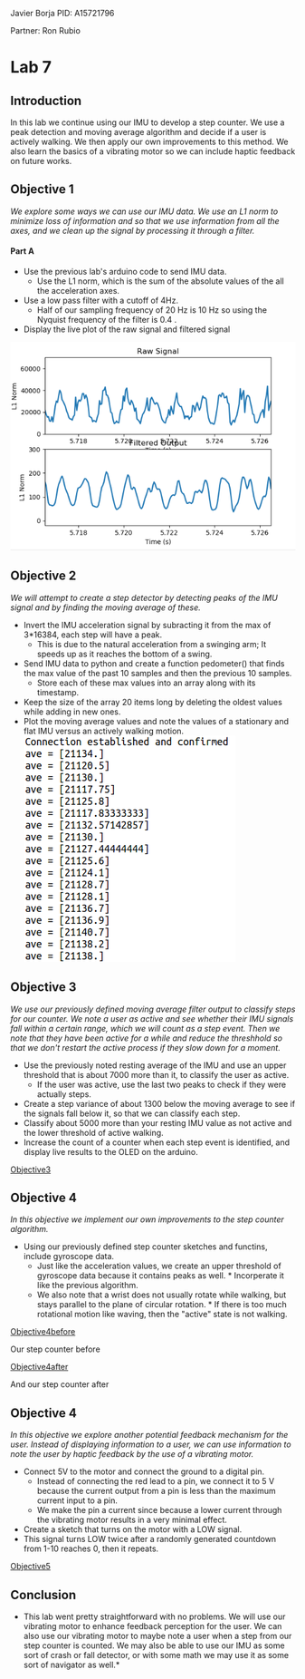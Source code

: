Javier Borja
PID: A15721796

Partner: Ron Rubio

# Lab 7

## Introduction
In this lab we continue using our IMU to develop a step counter. We use a peak detection and moving average algorithm and decide if a user is actively walking. We then apply our own improvements to this method. We also learn the basics of a vibrating motor so we can include haptic feedback on future works.

## Objective 1
*We explore some ways we can use our IMU data. We use an L1 norm to minimize loss of information and so that we use information from all the axes, and we clean up the signal by processing it through a filter.*

#### Part A
* Use the previous lab's arduino code to send IMU data.
    * Use the L1 norm, which is the sum of the absolute values of the all the acceleration axes.
* Use a low pass filter with a cutoff of 4Hz.
    * Half of our sampling frequency of 20 Hz is 10 Hz so using the Nyquist frequency of the filter is 0.4 .
* Display the live plot of the raw signal and filtered signal

![Objective1](/Lab7/Images/Objective1.png)


## Objective 2
*We will attempt to create a step detector by detecting peaks of the IMU signal and by finding the moving average of these.*

* Invert the IMU acceleration signal by subracting it from the max of 3*16384, each step will have a peak.
    * This is due to the natural acceleration from a swinging arm; It speeds up as it reaches the bottom of a swing.
* Send IMU data to python and create a function pedometer() that finds the max value of the past 10 samples and then the previous 10 samples.
    * Store each of these max values into an array along with its timestamp.
* Keep the size of the array 20 items long by deleting the oldest values while adding in new ones.
* Plot the moving average values and note the values of a stationary and flat IMU
versus an actively walking motion.
![Objective2](/Lab7/Images/Objective2.png)



## Objective 3
*We use our previously defined moving average filter output to classify steps for our counter. We note a user as active and see whether their IMU signals fall within a certain range, which we will count as a step event. Then we note that they have been active for a while and reduce the threshhold so that we don't restart the active process if they slow down for a moment.*

* Use the previously noted resting average of the IMU and use an upper threshold that is about 7000 more than it, to classify the user as active.
    * If the user was active, use the last two peaks to check if they were actually steps.
* Create a step variance of about 1300 below the moving average to see if the signals fall below it, so that we can classify each step.
* Classify about 5000 more than your resting IMU value as not active and the lower threshold of active walking.
* Increase the count of a counter when each step event is identified, and display live results to the OLED on the arduino.

[Objective3](https://youtu.be/c8r_RO57IyE)

## Objective 4
*In this objective we implement our own improvements to the step counter algorithm.*

* Using our previously defined step counter sketches and functins, include gyroscope data.
    * Just like the acceleration values, we create an upper threshold of gyroscope data because it contains peaks as well.
            * Incorperate it like the previous algorithm.
    * We also note that a wrist does not usually rotate while walking, but stays parallel to the plane of circular rotation.
            * If there is too much rotational motion like waving, then the "active" state is not walking.

[Objective4before](https://youtu.be/bGwhIWcoAME)

Our step counter before

[Objective4after](https://youtu.be/RwbYt9jhJSY)

And our step counter after

## Objective 4
*In this objective we explore another potential feedback mechanism for the user. Instead of displaying information to a user, we can use information to note the user by haptic feedback by the use of a vibrating motor.*

* Connect 5V to the motor and connect the ground to a digital pin.
    * Instead of connecting the red lead to a pin, we connect it to 5 V because the current output from a pin is less than the maximum current input to a pin.
    * We make the pin a current since because a lower current through the vibrating motor results in a very minimal effect.
* Create a sketch that turns on the motor with a LOW signal.
* This signal turns LOW twice after a randomly generated countdown from 1-10 reaches 0, then it repeats.

[Objective5](https://youtu.be/uikQzzaSMKA)

## Conclusion
* This lab went pretty straightforward with no problems. We will use our vibrating motor to enhance feedback perception for the user. We can also use our vibrating motor to maybe note a user when a step from our step counter is counted. We may also be able to use our IMU as some sort of crash or fall detector, or with some math we may use it as some sort of navigator as well.*
